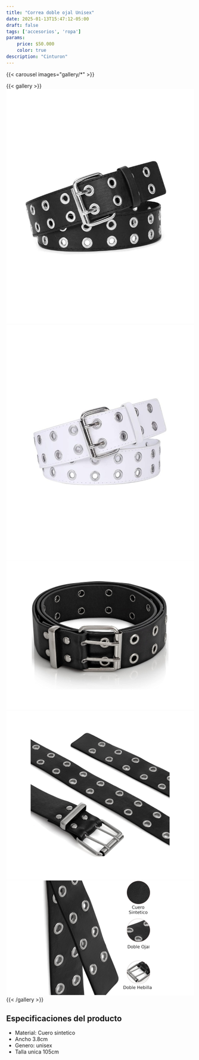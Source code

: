 ```yaml
---
title: "Correa doble ojal Unisex"
date: 2025-01-13T15:47:12-05:00
draft: false
tags: ['accesorios', 'ropa']
params:
    price: $50.000
    color: true
description: "Cinturon"
---
```


{{< carousel images="gallery/*" >}}
<p>  </p>
{{< gallery >}}
  <img src="gallery/01.png" class="grid-w25 md:grid-w20 xl:grid-w15" />
  <img src="gallery/02.png" class="grid-w25 md:grid-w20 xl:grid-w15" />
  <img src="gallery/03.jpg" class="grid-w25 md:grid-w20 xl:grid-w15" />
  <img src="gallery/04.jpg" class="grid-w25 md:grid-w20 xl:grid-w15" />
  <img src="gallery/05.jpg" class="grid-w25 md:grid-w20 xl:grid-w15" />
{{< /gallery >}}
<p>  </p>

## Especificaciones del producto
- Material: Cuero sintetico
- Ancho 3.8cm
- Genero: unisex
- Talla unica 105cm


